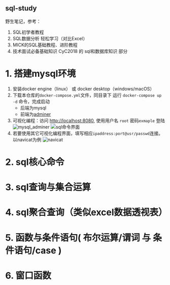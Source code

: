 sql-study
----------

野生笔记，参考：
1. SQL初学者教程
2. SQL数据分析 轻松学习（对比Excel）
3. MICK的SQL基础教程、进阶教程
4. 技术面试必备基础知识 CyC2018 的 sql和数据库知识 部分

# 1. 搭建mysql环境
1. 安装docker engine（linux） 或 docker desktop（windows/macOS）
2. 下载本仓库的`docker-compose.yml`文件，同目录下 运行 `docker-compose up -d` 命令，完成启动
   - 后端为mysql
   - 前端为[adminer](https://www.adminer.org/)
3. 可视化编程：访问 [http://localhost:8080](http://localhost:8080), 使用用户名 `root` 密码`exmaple` 登陆
   ![mysql_adminer](https://images.weserv.nl?url=https://raw.githubusercontent.com/dennischancs/pic/main/img/202204181105699.png)
   ![sql命令界面](https://images.weserv.nl?url=https://raw.githubusercontent.com/dennischancs/pic/main/img/202204181133140.png)
4. 若要使用其它可视化编程界面，填写相应`ipaddress:port@usr/passwd`连接。以navicat为例
   ![navicat](https://images.weserv.nl?url=https://raw.githubusercontent.com/dennischancs/pic/main/img/202204181135190.png)


# 2. sql核心命令
<!-- 第2章 -->

# 3. sql查询与集合运算
<!-- 第3章 -->
<!-- 第6章 -->

# 4. sql聚合查询（类似excel数据透视表）
<!-- 第4章 -->

# 5. 函数与条件语句( 布尔运算/谓词 与 条件语句/case )
<!-- 第5章 -->

# 6. 窗口函数
<!-- 第7章 -->